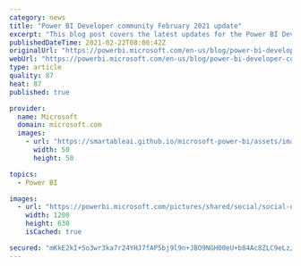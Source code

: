 ```yaml
---
category: news
title: "Power BI Developer community February 2021 update"
excerpt: "This blog post covers the latest updates for the Power BI Developer community. Don’t forget to check out our last developer blog post if you haven’t done so already. Here is the list of updates: Embedded analytics updates Announcements Power BI Embedded Generation 2 (preview) Power BI embedded analytics"
publishedDateTime: 2021-02-22T08:00:42Z
originalUrl: "https://powerbi.microsoft.com/en-us/blog/power-bi-developer-community-february-2021-update/"
webUrl: "https://powerbi.microsoft.com/en-us/blog/power-bi-developer-community-february-2021-update/"
type: article
quality: 87
heat: 87
published: true

provider:
  name: Microsoft
  domain: microsoft.com
  images:
    - url: "https://smartableai.github.io/microsoft-power-bi/assets/images/organizations/microsoft.com-50x50.jpg"
      width: 50
      height: 50

topics:
  - Power BI

images:
  - url: "https://powerbi.microsoft.com/pictures/shared/social/social-default-image.png"
    width: 1200
    height: 630
    isCached: true

secured: "mKkE2kI+So3wr3ka7r24YHJ7fAP5bj9l9n+JBO9NGH00eU+b84Ac8ZLC9eLz/o3J+bwvAH38M8gpbcnKd4CnFDqRdRG9uC5Wi5GD6RpCiOGaM4371YyY36Ii3k3BODcmZvNNsfLqDrWZCtIdcWkCbr/eCMuROXrsbW9z7FBbe26egVzbQ3c05sypmTAXP9nc5HiM8NiZ1GrkaxPZwmw1EnZyB28icOtoAs7YoF9AhBrV+vnK7fNSdvKNVYiAgw7BV8m6xRY3/ZdIvYF7SsZtpdSmD2Vu7drZAu+sd7ajN0U6bMxF6h5RFDin0DcplpCzZCHBjv+0ovJJQEovaoebJ94yb39GX8i1vIz+iejxaeU=;BmWeqbDWahP6vvaMRBV1hw=="
---
```



